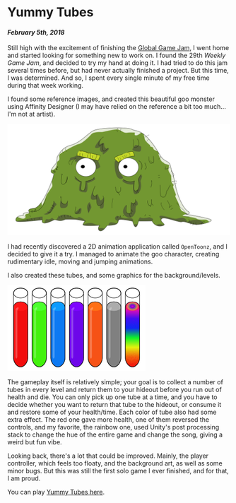 [comment]: # (*.title*Yummy Tubes*.title*)
[comment]: # (*.desc*A small game for Weekly Game Jam 29*.desc*)
[comment]: # (*.tags*unity, C#, weekly game jam, wgj, wgj29, jam, affinity designer, graphics, art, 2018, finished-project*.tags*)
[comment]: # (*.date*5-2-2018*.date*)

# Yummy Tubes

#### *February 5th, 2018*

Still high with the excitement of finishing the [Global Game Jam](/blog/2018/1/gg2018.html), I went home and started looking for something new to work on. I found the 29th *Weekly Game Jam*, and decided to try my hand at doing it. I had tried to do this jam several times before, but had never actually finished a project. But this time, I was determined. And so, I spent every single minute of my free time during that week working.

I found some reference images, and created this beautiful goo monster using Affinity Designer (I may have relied on the reference a bit too much... I'm not at artist).

![Yummy Tubes Player - Goo](yummy_tubes_assets/goo.png)

I had recently discovered a 2D animation application called `OpenToonz`, and I decided to give it a try. I managed to animate the goo character, creating rudimentary idle, moving and jumping animations.

I also created these tubes, and some graphics for the background/levels.

![Tubes](yummy_tubes_assets/tubes.png)

The gameplay itself is relatively simple; your goal is to collect a number of tubes in every level and return them to your hideout before you run out of health and die. You can only pick up one tube at a time, and you have to decide whether you want to return that tube to the hideout, or consume it and restore some of your health/time. Each color of tube also had some extra effect. The red one gave more health, one of them reversed the controls, and my favorite, the rainbow one, used Unity's post processing stack to change the hue of the entire game and change the song, giving a weird but fun vibe.

Looking back, there's a lot that could be improved. Mainly, the player controller, which feels too floaty, and the background art, as well as some minor bugs. But this was still the first solo game I ever finished, and for that, I am proud.

You can play [Yummy Tubes here](https://hadidanial.itch.io/yummy-tubes).